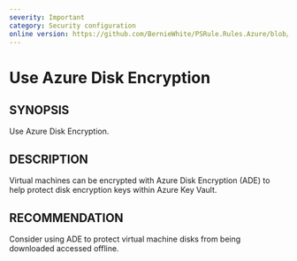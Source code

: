 ```yaml
---
severity: Important
category: Security configuration
online version: https://github.com/BernieWhite/PSRule.Rules.Azure/blob/master/docs/rules/en-US/Azure.VM.ADE.md
---
```


# Use Azure Disk Encryption

## SYNOPSIS

Use Azure Disk Encryption.

## DESCRIPTION

Virtual machines can be encrypted with Azure Disk Encryption (ADE) to help protect disk encryption keys within Azure Key Vault.

## RECOMMENDATION

Consider using ADE to protect virtual machine disks from being downloaded accessed offline.
